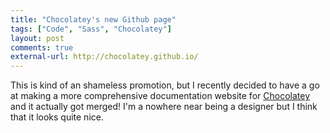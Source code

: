 ```yaml
---
title: "Chocolatey's new Github page"
tags: ["Code", "Sass", "Chocolatey"]
layout: post
comments: true
external-url: http://chocolatey.github.io/
---
```


This is kind of an shameless promotion, but I recently decided to have a go at making a more comprehensive documentation website for [Chocolatey](http://chocolatey.org/) and it actually got merged! I'm a nowhere near being a designer but I think that it looks quite nice.
